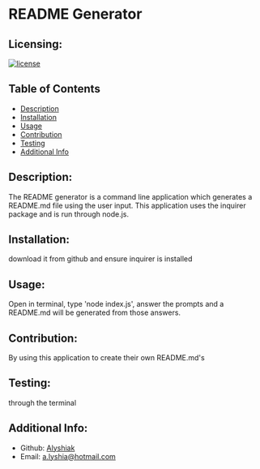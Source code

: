 # README Generator
  ## Licensing:
  [![license](https://img.shields.io/badge/license--blue)](https://shields.io)

  ## Table of Contents 
  - [Description](#description)
  - [Installation](#installation)
  - [Usage](#usage)
  - [Contribution](#contribution)
  - [Testing](#testing)
  - [Additional Info](#additional-info)

  ## Description:
  The README generator is a command line application which generates a README.md file using the user input. This application uses the inquirer package and is run through node.js.

  ## Installation:
  download it from github and ensure inquirer is installed

  ## Usage:
  Open in terminal, type 'node index.js', answer the prompts and a README.md will be generated from those answers.
  
  ## Contribution:
  By using this application to create their own README.md's

  ## Testing:
  through the terminal
  
  ## Additional Info:
  - Github: [Alyshiak](https://github.com/Alyshiak)
  - Email: a.lyshia@hotmail.com
